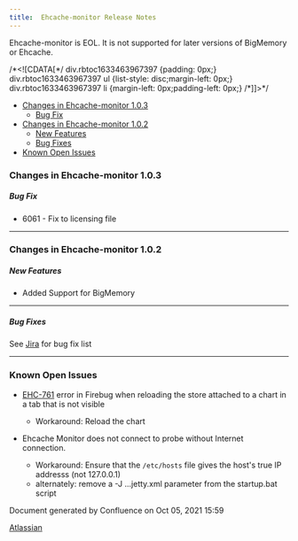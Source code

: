 ```yaml
---
title:  Ehcache-monitor Release Notes  
---
```


Ehcache-monitor is EOL. It is not supported for later versions of BigMemory or Ehcache.

/\*<!\[CDATA\[\*/ div.rbtoc1633463967397 {padding: 0px;} div.rbtoc1633463967397 ul {list-style: disc;margin-left: 0px;} div.rbtoc1633463967397 li {margin-left: 0px;padding-left: 0px;} /\*\]\]>\*/

*   [Changes in Ehcache-monitor 1.0.3](#EhcachemonitorReleaseNotes-ChangesinEhcache-monitor1.0.3)
    *   [Bug Fix](#EhcachemonitorReleaseNotes-BugFix)
*   [Changes in Ehcache-monitor 1.0.2](#EhcachemonitorReleaseNotes-ChangesinEhcache-monitor1.0.2)
    *   [New Features](#EhcachemonitorReleaseNotes-NewFeatures)
    *   [Bug Fixes](#EhcachemonitorReleaseNotes-BugFixes)
*   [Known Open Issues](#EhcachemonitorReleaseNotes-KnownOpenIssues)

### Changes in Ehcache-monitor 1.0.3

##### Bug Fix

*   6061 - Fix to licensing file

* * *

### Changes in Ehcache-monitor 1.0.2

##### New Features

*   Added Support for BigMemory

* * *

##### Bug Fixes

See [Jira](https://jira.terracotta.org/jira/browse/EHCMON/fixforversion/10942) for bug fix list

* * *

### Known Open Issues

*   [EHC-761](https://jira.terracotta.org/jira/browse/EHC-761) error in Firebug when reloading the store attached to a chart in a tab that is not visible
    *   Workaround: Reload the chart

*   Ehcache Monitor does not connect to probe without Internet connection.
    *   Workaround: Ensure that the `/etc/hosts` file gives the host's true IP addresss (not 127.0.0.1)
    *   alternately: remove a -J ...jetty.xml parameter from the startup.bat script

Document generated by Confluence on Oct 05, 2021 15:59

[Atlassian](http://www.atlassian.com/)
